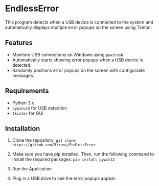 # EndlessError
This program detects when a USB device is connected to the system and automatically displays multiple error popups on the screen using Tkinter.

## Features
- Monitors USB connections on Windows using `pywinusb`.
- Automatically starts showing error popups when a USB device is detected.
- Randomly positions error popups on the screen with configurable messages.

## Requirements
- Python 3.x
- `pywinusb` for USB detection
- `tkinter` for GUI

## Installation

1. Clone the repository:
   `git clone https://github.com/5iruss/EndlessError`

2. Make sure you have pip installed. Then, run the following command to install the required packages:
   `pip install pywin32`

3. Run the Application

4. Plug in a USB drive to see the error popups appear.


